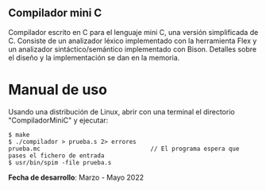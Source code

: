 ## Compilador mini C

Compilador escrito en C para el lenguaje mini C, una versión simplificada de C. Consiste de un analizador léxico implementado con la herramienta Flex y un analizador sintáctico/semántico implementado con Bison. Detalles sobre el diseño y la implementación se dan en la memoria.

# Manual de uso

Usando una distribución de Linux, abrir con una terminal el directorio "CompiladorMiniC" y ejecutar:

```
$ make
$ ./compilador > prueba.s 2> errores
prueba.mc                               // El programa espera que pases el fichero de entrada
$ usr/bin/spim -file prueba.s
```

**Fecha de desarrollo**: Marzo - Mayo 2022
